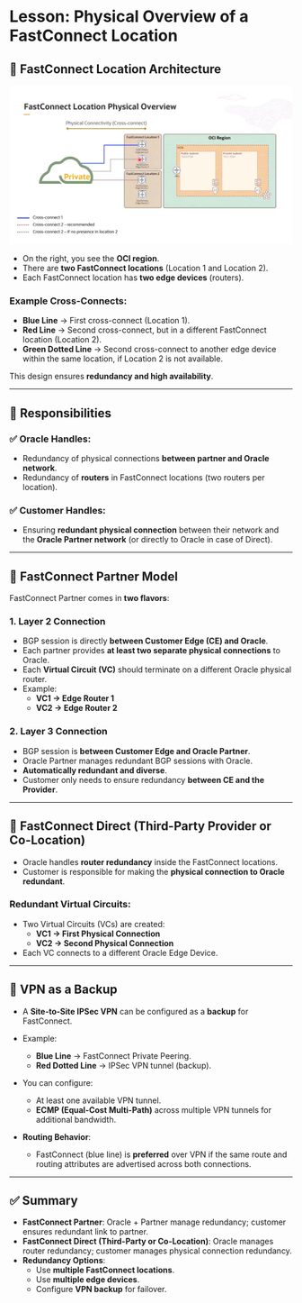 # Lesson: Physical Overview of a FastConnect Location

## 🔹 FastConnect Location Architecture

![FastConnect](images/FastConnect.png)

- On the right, you see the **OCI region**.  
- There are **two FastConnect locations** (Location 1 and Location 2).  
- Each FastConnect location has **two edge devices** (routers).  

### Example Cross-Connects:
- **Blue Line** → First cross-connect (Location 1).  
- **Red Line** → Second cross-connect, but in a different FastConnect location (Location 2).  
- **Green Dotted Line** → Second cross-connect to another edge device within the same location, if Location 2 is not available.  

This design ensures **redundancy and high availability**.

---

## 🔹 Responsibilities

### ✅ Oracle Handles:
- Redundancy of physical connections **between partner and Oracle network**.  
- Redundancy of **routers** in FastConnect locations (two routers per location).  

### ✅ Customer Handles:
- Ensuring **redundant physical connection** between their network and the **Oracle Partner network** (or directly to Oracle in case of Direct).  

---

## 🔹 FastConnect Partner Model

FastConnect Partner comes in **two flavors**:

### 1. **Layer 2 Connection**
- BGP session is directly **between Customer Edge (CE) and Oracle**.  
- Each partner provides **at least two separate physical connections** to Oracle.  
- Each **Virtual Circuit (VC)** should terminate on a different Oracle physical router.  
- Example:
  - **VC1 → Edge Router 1**  
  - **VC2 → Edge Router 2**  

### 2. **Layer 3 Connection**
- BGP session is **between Customer Edge and Oracle Partner**.  
- Oracle Partner manages redundant BGP sessions with Oracle.  
- **Automatically redundant and diverse**.  
- Customer only needs to ensure redundancy **between CE and the Provider**.  

---

## 🔹 FastConnect Direct (Third-Party Provider or Co-Location)

- Oracle handles **router redundancy** inside the FastConnect locations.  
- Customer is responsible for making the **physical connection to Oracle redundant**.  

### Redundant Virtual Circuits:
- Two Virtual Circuits (VCs) are created:  
  - **VC1 → First Physical Connection**  
  - **VC2 → Second Physical Connection**  
- Each VC connects to a different Oracle Edge Device.  

---

## 🔹 VPN as a Backup

- A **Site-to-Site IPSec VPN** can be configured as a **backup** for FastConnect.  
- Example:
  - **Blue Line** → FastConnect Private Peering.  
  - **Red Dotted Line** → IPSec VPN tunnel (backup).  

- You can configure:
  - At least one available VPN tunnel.  
  - **ECMP (Equal-Cost Multi-Path)** across multiple VPN tunnels for additional bandwidth.  

- **Routing Behavior**:
  - FastConnect (blue line) is **preferred** over VPN if the same route and routing attributes are advertised across both connections.  

---

## ✅ Summary

- **FastConnect Partner**: Oracle + Partner manage redundancy; customer ensures redundant link to partner.  
- **FastConnect Direct (Third-Party or Co-Location)**: Oracle manages router redundancy; customer manages physical connection redundancy.  
- **Redundancy Options**:
  - Use **multiple FastConnect locations**.  
  - Use **multiple edge devices**.  
  - Configure **VPN backup** for failover.  
